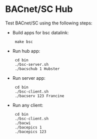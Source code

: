# BACnet/SC Hub

Test BACnet/SC using the following steps:

 * Build apps for bsc datalink:

        make bsc

 * Run hub app:

        cd bin
        ./bsc-server.sh
        ./bacschub 1 Hubster

 * Run server app:

        cd bin
        ./bsc-client.sh
        ./bacserv 123 Francine

 * Run any client:

        cd bin
        ./bsc-client.sh
        ./bacwi
        ./bacepics 1
        ./bacepics 123


